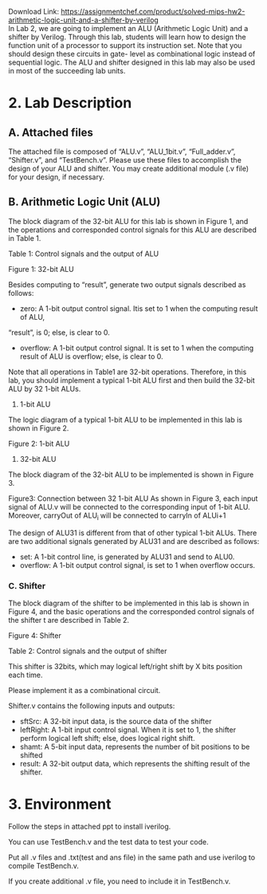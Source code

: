 Download Link: https://assignmentchef.com/product/solved-mips-hw2-arithmetic-logic-unit-and-a-shifter-by-verilog
<br>
In Lab 2, we are going to implement an ALU (Arithmetic Logic Unit) and a shifter by Verilog. Through this lab, students will learn how to design the function unit of a processor to support its instruction set. Note that you should design these circuits in gate- level as combinational logic instead of sequential logic. The ALU and shifter designed in this lab may also be used in most of the succeeding lab units.




<h1>2. Lab Description</h1>

<strong> </strong>

<h2>A. Attached files</h2>

The attached file is composed of “ALU.v”, “ALU_1bit.v”, “Full_adder.v”, “Shifter.v”, and “TestBench.v”. Please use these files to accomplish the design of your ALU and shifter. You may create additional module (.v file) for your design, if necessary.




<h2>B. Arithmetic Logic Unit (ALU)</h2>

The block diagram of the 32-bit ALU for this lab is shown in Figure 1, and the operations and corresponded control signals for this ALU are described in Table 1.

Table 1: Control signals and the output of ALU










Figure 1: 32-bit ALU

Besides computing to “result”, generate two output signals described as follows:

<ul>

 <li>zero: A 1-bit output control signal. Itis set to 1 when the computing result of ALU,</li>

</ul>

“result”, is 0; else, is clear to 0.

<ul>

 <li>overflow: A 1-bit output control signal. It is set to 1 when the computing result of ALU is overflow; else, is clear to 0.</li>

</ul>




Note that all operations in Table1 are 32-bit operations. Therefore, in this lab, you should implement a typical 1-bit ALU first and then build the 32-bit ALU by 32 1-bit ALUs.




<ol>

 <li>1-bit ALU</li>

</ol>

The logic diagram of a typical 1-bit ALU to be implemented in this lab is shown in Figure 2.

Figure 2: 1-bit ALU

<ol>

 <li>32-bit ALU</li>

</ol>

The block diagram of the 32-bit ALU to be implemented is shown in Figure 3.

Figure3: Connection between 32 1-bit ALU As shown in Figure 3, each input signal of ALU.v will be connected to the corresponding input of 1-bit ALU. Moreover, carryOut of ALU<sub>i </sub>will be connected to carryIn of ALUi+1

The design of ALU31 is different from that of other typical 1-bit ALUs. There are two additional signals generated by ALU31 and are described as follows:

<ul>

 <li>set: A 1-bit control line, is generated by ALU31 and send to ALU0.</li>

 <li>overflow: A 1-bit output control signal, is set to 1 when overflow occurs.</li>

</ul>

<h3>C. Shifter</h3>

The block diagram of the shifter to be implemented in this lab is shown in Figure 4, and the basic operations and the corresponded control signals of the shifter t are described in Table 2.




Figure 4: Shifter

Table 2: Control signals and the output of shifter

This shifter is 32bits, which may logical left/right shift by X bits position each time.

Please implement it as a combinational circuit.

Shifter.v contains the following inputs and outputs:

<ul>

 <li>sftSrc: A 32-bit input data, is the source data of the shifter</li>

 <li>leftRight: A 1-bit input control signal. When it is set to 1, the shifter perform logical left shift; else, does logical right shift.</li>

 <li>shamt: A 5-bit input data, represents the number of bit positions to be shifted</li>

 <li>result: A 32-bit output data, which represents the shifting result of the shifter.</li>

</ul>




<h1>3. Environment</h1>

Follow the steps in attached ppt to install iverilog.

You can use TestBench.v and the test data to test your code.

Put all .v files and .txt(test and ans file) in the same path and use iverilog to compile TestBench.v.

If you create additional .v file, you need to include it in TestBench.v.


